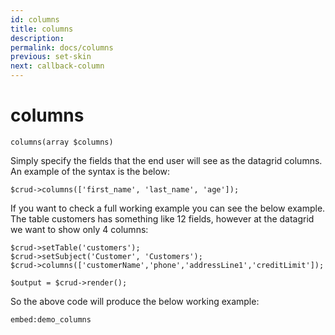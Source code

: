 ```yaml
---
id: columns
title: columns
description: 
permalink: docs/columns
previous: set-skin
next: callback-column
---
```


# columns

<pre><code class="language-php">columns(array $columns)</code></pre>

Simply specify the fields that the end user will see as the datagrid columns. An example of the syntax is the below:

<pre><code class="language-php">$crud->columns(['first_name', 'last_name', 'age']);</code></pre>

If you want to check a full working example you can see the below example. The table customers has something like 12 fields, however at the datagrid we want to show only 4 columns:

<pre><code class="language-php">$crud->setTable('customers');
$crud->setSubject('Customer', 'Customers');
$crud->columns(['customerName','phone','addressLine1','creditLimit']);

$output = $crud->render();</code></pre>

So the above code will produce the below working example:

`embed:demo_columns`
